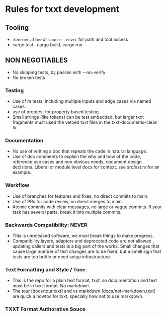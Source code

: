 # Rules for txxt development

## Tooling

- `divernv allow` or `source .envrc` for path and tool access
- cargo test , cargo build, cargo run

## NON NEGOTIABLES

- No skipping tests, by passim with --no-verify
- No broken tests

### Testing

- Use of rs tests, including multiple inputs and edge cases via named cases.
- use of proptest for property based testing
- Small strings (like tokens) can be test embedded, but larger txxt fragments
  must used the vetoed txxt files in the txxt-documents-clean fir.

### Documentation 

- No use of writing a doc that repeats the code in natural language.
- Use of doc comments to explain the why and how of the code, reference use
  cases and non obvious needs, document design decisions.
  Liberal or module level docs for context, see src/ast.rs for an example.

### Workflow

- Use of branches for features and fixes, no direct commits to main.
- Use of PRs for code review, no direct merges to main.
- Atomic commits with clear messages, no large or vague commits. If your task
  has several parts, break it into multiple commits.
 
### Backwards Compatibility: NEVER

 - This is unreleased software, we must break things to make progress.
 - Compatibility layers, adapters and deprecated code are not allowed ,
   updating callers and tests is a big part of the works.
   Small changes that cause large number of test changes are to be fixed, but a
   smell sign that tests are too brittle or need setup infrastructure.

### Text Formatting and Style / Tone.

- This is the repo for a plain text format, txxt, so documentation and text
  must be in txxt format. No markdown.
- The tour [docs/tour.txxt] and vs markdown [docs/not-markdown.txxt] are quick
a howtos for txxt, specially how not to use markdown.

### TXXT Format Authorative Souce
